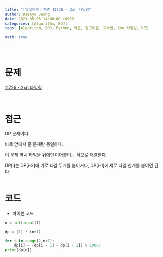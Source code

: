 ```yaml
---
title: "[알고리즘] 백준 11726 - 2xn 타일링"
author: Daekyo Jeong
date: 2021-05-05 14:00:00 +0900
categories: [Algorithm, BOJ]
tags: [Algorithm, BOJ, Python, 백준, 알고리즘, 파이썬, 2xn 타일링, DP]

math: true
---
```



<br/>

# **문제**

[11726 - 2xn 타일링](https://www.acmicpc.net/problem/11726)

<br/>

# **접근**

DP 문제이다.  

바로 앞에서 푼 문제랑 동일하다.  

이 문제 역시 타일을 뒤에만 이어붙이는 식으로 해결한다.  

DP[i]는 DP[i-2]에 가로 타일 두개를 붙이거나, DP[i-1]에 세로 타일 한개를 붙이면 된다.  
<br/>

# **코드**

- 파이썬 코드   

```py
n = int(input())

dp = [1] * (n+1)

for i in range(2,n+1):
    dp[i] = (dp[i - 1] + dp[i - 2]) % 10007
print(dp[n])
```

<br/>
